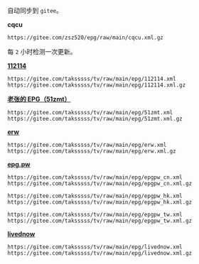 自动同步到 `gitee`。

**cqcu**

```
https://gitee.com/zsz520/epg/raw/main/cqcu.xml.gz
```

每 `2` 小时检测一次更新。

**[112114](https://diyp.112114.xyz/)**

```
https://gitee.com/taksssss/tv/raw/main/epg/112114.xml
https://gitee.com/taksssss/tv/raw/main/epg/112114.xml.gz
```

**[老张的 EPG（51zmt）](http://epg.51zmt.top:8000/)**

```
https://gitee.com/taksssss/tv/raw/main/epg/51zmt.xml
https://gitee.com/taksssss/tv/raw/main/epg/51zmt.xml.gz
```

**[erw](https://epg.erw.cc/)**

```
https://gitee.com/taksssss/tv/raw/main/epg/erw.xml
https://gitee.com/taksssss/tv/raw/main/epg/erw.xml.gz
```

**[epg.pw](https://epg.pw/index.html)**

```
https://gitee.com/taksssss/tv/raw/main/epg/epgpw_cn.xml
https://gitee.com/taksssss/tv/raw/main/epg/epgpw_cn.xml.gz

https://gitee.com/taksssss/tv/raw/main/epg/epgpw_hk.xml
https://gitee.com/taksssss/tv/raw/main/epg/epgpw_hk.xml.gz

https://gitee.com/taksssss/tv/raw/main/epg/epgpw_tw.xml
https://gitee.com/taksssss/tv/raw/main/epg/epgpw_tw.xml.gz
```

**[livednow](https://assets.livednow.com/guide.html)**

```
https://gitee.com/taksssss/tv/raw/main/epg/livednow.xml
https://gitee.com/taksssss/tv/raw/main/epg/livednow.xml.gz
```

